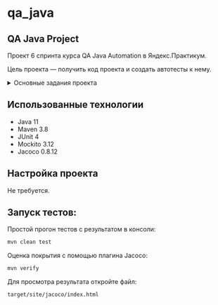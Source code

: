 # qa_java
## QA Java Project

Проект 6 спринта курса QA Java Automation в Яндекс.Практикум.

Цель проекта — получить код проекта и создать автотесты к нему.

<details><summary>Основные задания проекта</summary>

1. Собрать Maven-проект: подключить Jacoco, Mockito и JUnit.
2. Класс Lion не должен зависеть от класса Feline. Использовать принцип инъекции зависимостей.
3. Написать моки с помощью Mockito. Какие именно понадобятся — определить самостоятельно.
4. Написать тесты на классы Feline, Cat и Lion.
5. Реализовать параметризованные тесты.
6. Оценить покрытие с помощью Jacoco: оно должно быть не менее 100% для классов Feline, Cat и Lion.

</details>

## Использованные технологии
* Java 11
* Maven 3.8
* JUnit 4
* Mockito 3.12
* Jacoco 0.8.12


## Настройка проекта
Не требуется.


## Запуск тестов:

Простой прогон тестов с результатом в консоли:
```bash 
mvn clean test
```

Оценка покрытия с помощью плагина Jacoco:
```bash
mvn verify
```
Для просмотра результата откройте файл:
```bash
target/site/jacoco/index.html
```